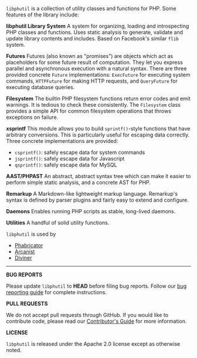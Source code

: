 `libphutil` is a collection of utility classes and functions for PHP. Some
features of the library include:

**libphutil Library System**
A system for organizing, loading and introspecting PHP classes and functions.
Uses static analysis to generate, validate and update library contents and
includes. Based on Facebook's similar `flib` system.

**Futures**
Futures (also known as "promises") are objects which act as placeholders for
some future result of computation. They let you express parallel and
asynchronous execution with a natural syntax. There are three provided
concrete `Future` implementations: `ExecFuture` for executing system commands,
`HTTPFuture` for making HTTP requests, and `QueryFuture` for executing database
queries.

**Filesystem**
The builtin PHP filesystem functions return error codes and emit warnings. It is
tedious to check these consistently. The `Filesystem` class provides a simple
API for common filesystem operations that throws exceptions on failure.

**xsprintf**
This module allows you to build `sprintf()`-style functions that have arbitrary
conversions. This is particularly useful for escaping data correctly. Three
concrete implementations are provided:

  - `csprintf()`: safely escape data for system commands
  - `jsprintf()`: safely escape data for Javascript
  - `qsprintf()`: safely escape data for MySQL

**AAST/PHPAST**
An abstract, abstract syntax tree which can make it easier to perform simple
static analysis, and a concrete AST for PHP.

**Remarkup**
A Markdown-like lightweight markup language. Remarkup's syntax is defined by
parser plugins and fairly easy to extend and configure.

**Daemons**
Enables running PHP scripts as stable, long-lived daemons.

**Utilities**
A handful of solid utility functions.

`libphutil` is used by
 - [Phabricator]('.PhabricatorEnv::getEnvConfig('phabricator.base-uri').'/diffusion/P/)
 - [Arcanist]('.PhabricatorEnv::getEnvConfig('phabricator.base-uri').'/diffusion/ARC/)
 - [Diviner]('.PhabricatorEnv::getEnvConfig('phabricator.base-uri').'/book/phabricator/article/diviner/)


----------


**BUG REPORTS**

Please update `libphutil` to **HEAD** before filing bug reports. Follow our [bug reporting guide]('.PhabricatorEnv::getEnvConfig('phabricator.base-uri').'/book/phabcontrib/article/bug_reports/) for complete instructions.


**PULL REQUESTS**

We do not accept pull requests through GitHub. If you would like to contribute code, please read our [Contributor's Guide]('.PhabricatorEnv::getEnvConfig('phabricator.base-uri').'/book/phabcontrib/article/contributing_code/) for more information.

**LICENSE**

`libphutil` is released under the Apache 2.0 license except as otherwise noted.
